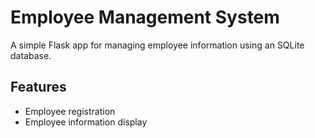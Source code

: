 # Employee Management System

A simple Flask app for managing employee information using an SQLite database.

## Features

- Employee registration
- Employee information display
